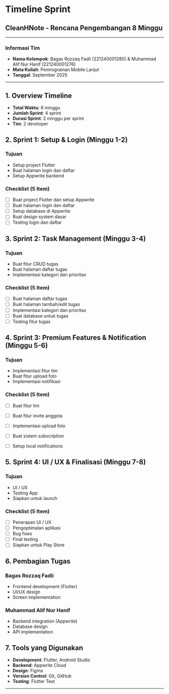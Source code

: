 # Timeline Sprint
## CleanHNote - Rencana Pengembangan 8 Minggu

---

### Informasi Tim
- **Nama Kelompok**: Bagas Rozzaq Fadli (221240001280) & Muhammad Alif Nur Hanif (221240001276)
- **Mata Kuliah**: Pemrograman Mobile Lanjut
- **Tanggal**: September 2025

---

## 1. Overview Timeline

- **Total Waktu**: 8 minggu
- **Jumlah Sprint**: 4 sprint
- **Durasi Sprint**: 2 minggu per sprint
- **Tim**: 2 developer

## 2. Sprint 1: Setup & Login (Minggu 1-2)

### Tujuan
- Setup project Flutter
- Buat halaman login dan daftar
- Setup Appwrite backend

### Checklist (5 Item)
- [ ] Buat project Flutter dan setup Appwrite
- [ ] Buat halaman login dan daftar
- [ ] Setup database di Appwrite
- [ ] Buat design system dasar
- [ ] Testing login dan daftar

## 3. Sprint 2: Task Management (Minggu 3-4)

### Tujuan
- Buat fitur CRUD tugas
- Buat halaman daftar tugas
- Implementasi kategori dan prioritas

### Checklist (5 Item)
- [ ] Buat halaman daftar tugas
- [ ] Buat halaman tambah/edit tugas
- [ ] Implementasi kategori dan prioritas
- [ ] Buat database untuk tugas
- [ ] Testing fitur tugas

## 4. Sprint 3: Premium Features & Notification (Minggu 5-6)

### Tujuan
- Implementasi fitur tim
- Buat fitur upload foto
- Implementasi notifikasi

### Checklist (5 Item)
- [ ] Buat fitur tim
- [ ] Buat fitur invite anggota
- [ ] Implementasi upload foto
- [ ] Buat sistem subscription
- [ ] Setup local notifications


## 5. Sprint 4: UI / UX & Finalisasi (Minggu 7-8)

### Tujuan
- UI / UX
- Testing App
- Siapkan untuk launch

### Checklist (5 Item)
- [ ] Penerapan UI / UX
- [ ] Pengoptimalan aplikasi
- [ ] Bug fixes
- [ ] Final testing
- [ ] Siapkan untuk Play Store

## 6. Pembagian Tugas

### Bagas Rozzaq Fadli
- Frontend development (Flutter)
- UI/UX design
- Screen implementation

### Muhammad Alif Nur Hanif
- Backend integration (Appwrite)
- Database design
- API implementation

## 7. Tools yang Digunakan

- **Development**: Flutter, Android Studio
- **Backend**: Appwrite Cloud
- **Design**: Figma
- **Version Control**: Git, GitHub
- **Testing**: Flutter Test

---

